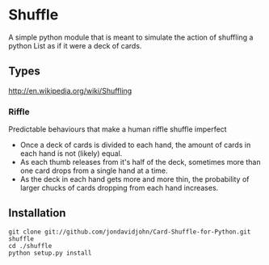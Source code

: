 # Shuffle

A simple python module that is meant to simulate the action of shuffling
a python List as if it were a deck of cards.

## Types
  http://en.wikipedia.org/wiki/Shuffling

### Riffle
  Predictable behaviours that make a human riffle shuffle imperfect

  - Once a deck of cards is divided to each hand, the amount of cards in each hand is not (likely) equal.
  - As each thumb releases from it's half of the deck, sometimes more than one card drops from a single hand at a time.
  - As the deck in each hand gets more and more thin, the probability of larger chucks of cards dropping from each hand increases.

## Installation

```
git clone git://github.com/jondavidjohn/Card-Shuffle-for-Python.git shuffle
cd ./shuffle
python setup.py install
```
